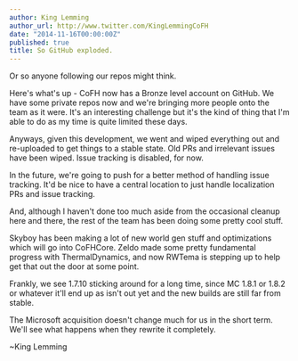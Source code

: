 ```yaml
---
author: King Lemming
author_url: http://www.twitter.com/KingLemmingCoFH
date: "2014-11-16T00:00:00Z"
published: true
title: So GitHub exploded.
---
```


Or so anyone following our repos might think.

Here's what's up - CoFH now has a Bronze level account on GitHub. We have some
private repos now and we're bringing more people onto the team as it were. It's
an interesting challenge but it's the kind of thing that I'm able to do as my
time is quite limited these days.

Anyways, given this development, we went and wiped everything out and
re-uploaded to get things to a stable state. Old PRs and irrelevant issues have
been wiped. Issue tracking is disabled, for now.

In the future, we're going to push for a better method of handling issue
tracking. It'd be nice to have a central location to just handle localization
PRs and issue tracking.

And, although I haven't done too much aside from the occasional cleanup here and
there, the rest of the team has been doing some pretty cool stuff.

Skyboy has been making a lot of new world gen stuff and optimizations which will
go into CoFHCore. Zeldo made some pretty fundamental progress with
ThermalDynamics, and now RWTema is stepping up to help get that out the door at
some point.

Frankly, we see 1.7.10 sticking around for a long time, since MC 1.8.1 or 1.8.2
or whatever it'll end up as isn't out yet and the new builds are still far from
stable.

The Microsoft acquisition doesn't change much for us in the short term. We'll
see what happens when they rewrite it completely.

~King Lemming
